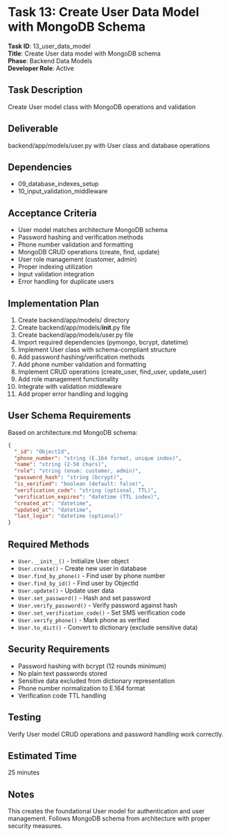 # Task 13: Create User Data Model with MongoDB Schema

**Task ID**: 13_user_data_model  
**Title**: Create User data model with MongoDB schema  
**Phase**: Backend Data Models  
**Developer Role**: Active  

## Task Description
Create User model class with MongoDB operations and validation

## Deliverable
backend/app/models/user.py with User class and database operations

## Dependencies
- 09_database_indexes_setup
- 10_input_validation_middleware

## Acceptance Criteria
- User model matches architecture MongoDB schema
- Password hashing and verification methods
- Phone number validation and formatting
- MongoDB CRUD operations (create, find, update)
- User role management (customer, admin)
- Proper indexing utilization
- Input validation integration
- Error handling for duplicate users

## Implementation Plan
1. Create backend/app/models/ directory
2. Create backend/app/models/__init__.py file
3. Create backend/app/models/user.py file
4. Import required dependencies (pymongo, bcrypt, datetime)
5. Implement User class with schema-compliant structure
6. Add password hashing/verification methods
7. Add phone number validation and formatting
8. Implement CRUD operations (create_user, find_user, update_user)
9. Add role management functionality
10. Integrate with validation middleware
11. Add proper error handling and logging

## User Schema Requirements
Based on architecture.md MongoDB schema:

```json
{
  "_id": "ObjectId",
  "phone_number": "string (E.164 format, unique index)",
  "name": "string (2-50 chars)",
  "role": "string (enum: customer, admin)",
  "password_hash": "string (bcrypt)",
  "is_verified": "boolean (default: false)",
  "verification_code": "string (optional, TTL)",
  "verification_expires": "datetime (TTL index)",
  "created_at": "datetime",
  "updated_at": "datetime",
  "last_login": "datetime (optional)"
}
```

## Required Methods
- `User.__init__()` - Initialize User object
- `User.create()` - Create new user in database  
- `User.find_by_phone()` - Find user by phone number
- `User.find_by_id()` - Find user by ObjectId
- `User.update()` - Update user data
- `User.set_password()` - Hash and set password
- `User.verify_password()` - Verify password against hash
- `User.set_verification_code()` - Set SMS verification code
- `User.verify_phone()` - Mark phone as verified
- `User.to_dict()` - Convert to dictionary (exclude sensitive data)

## Security Requirements
- Password hashing with bcrypt (12 rounds minimum)
- No plain text passwords stored
- Sensitive data excluded from dictionary representation
- Phone number normalization to E.164 format
- Verification code TTL handling

## Testing
Verify User model CRUD operations and password handling work correctly.

## Estimated Time
25 minutes

## Notes
This creates the foundational User model for authentication and user management. Follows MongoDB schema from architecture with proper security measures.